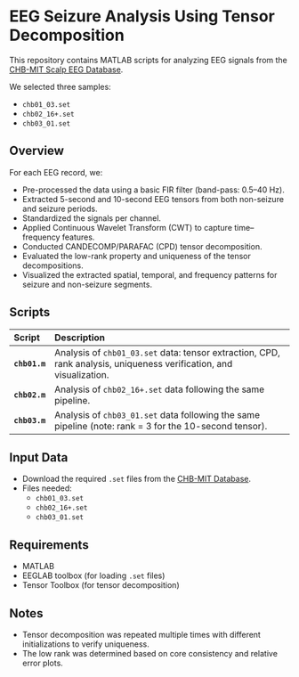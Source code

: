 # EEG Seizure Analysis Using Tensor Decomposition

This repository contains MATLAB scripts for analyzing EEG signals from the [CHB-MIT Scalp EEG Database](https://physionet.org/content/chbmit/1.0.0/).

We selected three samples:
- `chb01_03.set`
- `chb02_16+.set`
- `chb03_01.set`

## Overview

For each EEG record, we:
- Pre-processed the data using a basic FIR filter (band-pass: 0.5–40 Hz).
- Extracted 5-second and 10-second EEG tensors from both non-seizure and seizure periods.
- Standardized the signals per channel.
- Applied Continuous Wavelet Transform (CWT) to capture time–frequency features.
- Conducted CANDECOMP/PARAFAC (CPD) tensor decomposition.
- Evaluated the low-rank property and uniqueness of the tensor decompositions.
- Visualized the extracted spatial, temporal, and frequency patterns for seizure and non-seizure segments.

## Scripts

| Script | Description |
|:---|:---|
| **`chb01.m`** | Analysis of `chb01_03.set` data: tensor extraction, CPD, rank analysis, uniqueness verification, and visualization. |
| **`chb02.m`** | Analysis of `chb02_16+.set` data following the same pipeline. |
| **`chb03.m`** | Analysis of `chb03_01.set` data following the same pipeline (note: rank = 3 for the 10-second tensor). |

## Input Data
- Download the required `.set` files from the [CHB-MIT Database](https://physionet.org/content/chbmit/1.0.0/).
- Files needed:
  - `chb01_03.set`
  - `chb02_16+.set`
  - `chb03_01.set`

## Requirements
- MATLAB
- EEGLAB toolbox (for loading `.set` files)
- Tensor Toolbox (for tensor decomposition)

## Notes
- Tensor decomposition was repeated multiple times with different initializations to verify uniqueness.
- The low rank was determined based on core consistency and relative error plots.

